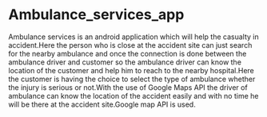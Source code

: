 # Ambulance_services_app
Ambulance services is an android application which will help the casualty in accident.Here the person who is close at the accident site can just search for the nearby ambulance and once the connection is done between the ambulance driver and customer so the ambulance driver can know the location of the customer and help him to reach to the nearby hospital.Here the customer is having the choice to select the type of ambulance whether the injury is serious or not.With the use of Google Maps API the driver of ambulance can know the location of the accident easily and with no time he will be there at the accident site.Google map API is used.
